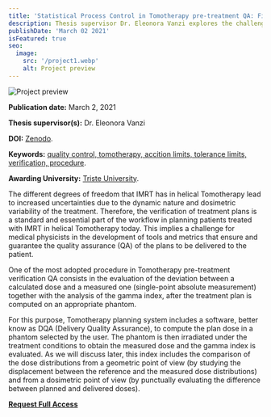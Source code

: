 ```yaml
---
title: 'Statistical Process Control in Tomotherapy pre-treatment QA: Fixing tolerance and action limits for the verification metrics'
description: Thesis supervisor Dr. Eleonora Vanzi explores the challenges in IMRT using helical Tomotherapy, highlighting the need for rigorous treatment plan verification due to dosimetric variability. Key methods include single-point absolute measurements and gamma index analysis using the Tomotherapy planning system’s DQA software, ensuring precise dose delivery and patient safety.
publishDate: 'March 02 2021'
isFeatured: true
seo:
  image:
    src: '/project1.webp'
    alt: Project preview
---
```


![Project preview](/project1.webp)

**Publication date:** March 2, 2021

**Thesis supervisor(s):** Dr. Eleonora Vanzi

**DOI:** [Zenodo](https://doi.org/10.5281/zenodo.4574525).

**Keywords:** [quality control, tomotherapy, accition limits, tolerance limits, verification, procedure](https://doi.org/10.5281/zenodo.4574525).

**Awarding University:** [Triste University](https://www.units.it/).

The different degrees of freedom that IMRT has in helical Tomotherapy lead to increased uncertainties due to the dynamic nature and dosimetric variability of the treatment. Therefore, the verification of treatment plans is a standard and essential part of the workflow in planning patients treated with IMRT in helical Tomotherapy today. This implies a challenge for medical physicists in the development of tools and metrics that ensure and guarantee the quality assurance (QA) of the plans to be delivered to the patient.

One of the most adopted procedure in Tomotherapy pre-treatment verification QA consists in the evaluation of the deviation between a calculated dose and a measured one (single-point absolute measurement) together with the analysis of the gamma index, after the treatment plan is computed on an appropriate phantom.

For this purpose, Tomotherapy planning system includes a software, better know as DQA (Delivery Quality Assurance), to compute the plan dose in a phantom selected by the user. The phantom is then irradiated under the treatment conditions to obtain the measured dose and the gamma index is evaluated. As we will discuss later, this index includes the comparison of the dose distributions from a geometric point of view (by studying the displacement between the reference and the measured dose distributions) and from a dosimetric point of view (by punctually evaluating the difference between planned and delivered doses).

**[Request Full Access](https://zenodo.org/records/4574525/)**
